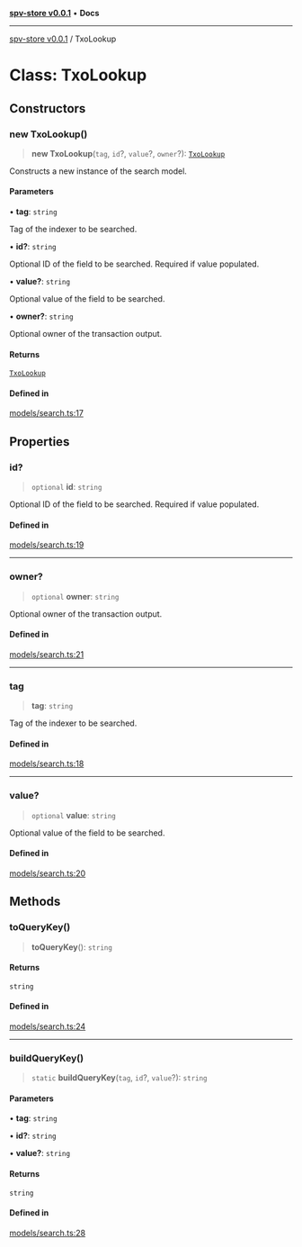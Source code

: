 [**spv-store v0.0.1**](../README.md) • **Docs**

***

[spv-store v0.0.1](../globals.md) / TxoLookup

# Class: TxoLookup

## Constructors

### new TxoLookup()

> **new TxoLookup**(`tag`, `id`?, `value`?, `owner`?): [`TxoLookup`](TxoLookup.md)

Constructs a new instance of the search model.

#### Parameters

• **tag**: `string`

Tag of the indexer to be searched.

• **id?**: `string`

Optional ID of the field to be searched. Required if value populated.

• **value?**: `string`

Optional value of the field to be searched.

• **owner?**: `string`

Optional owner of the transaction output.

#### Returns

[`TxoLookup`](TxoLookup.md)

#### Defined in

[models/search.ts:17](https://github.com/shruggr/ts-casemod-spv/blob/eb07ea1ffa104a076983597e54d842fffa22bae3/src/models/search.ts#L17)

## Properties

### id?

> `optional` **id**: `string`

Optional ID of the field to be searched. Required if value populated.

#### Defined in

[models/search.ts:19](https://github.com/shruggr/ts-casemod-spv/blob/eb07ea1ffa104a076983597e54d842fffa22bae3/src/models/search.ts#L19)

***

### owner?

> `optional` **owner**: `string`

Optional owner of the transaction output.

#### Defined in

[models/search.ts:21](https://github.com/shruggr/ts-casemod-spv/blob/eb07ea1ffa104a076983597e54d842fffa22bae3/src/models/search.ts#L21)

***

### tag

> **tag**: `string`

Tag of the indexer to be searched.

#### Defined in

[models/search.ts:18](https://github.com/shruggr/ts-casemod-spv/blob/eb07ea1ffa104a076983597e54d842fffa22bae3/src/models/search.ts#L18)

***

### value?

> `optional` **value**: `string`

Optional value of the field to be searched.

#### Defined in

[models/search.ts:20](https://github.com/shruggr/ts-casemod-spv/blob/eb07ea1ffa104a076983597e54d842fffa22bae3/src/models/search.ts#L20)

## Methods

### toQueryKey()

> **toQueryKey**(): `string`

#### Returns

`string`

#### Defined in

[models/search.ts:24](https://github.com/shruggr/ts-casemod-spv/blob/eb07ea1ffa104a076983597e54d842fffa22bae3/src/models/search.ts#L24)

***

### buildQueryKey()

> `static` **buildQueryKey**(`tag`, `id`?, `value`?): `string`

#### Parameters

• **tag**: `string`

• **id?**: `string`

• **value?**: `string`

#### Returns

`string`

#### Defined in

[models/search.ts:28](https://github.com/shruggr/ts-casemod-spv/blob/eb07ea1ffa104a076983597e54d842fffa22bae3/src/models/search.ts#L28)
